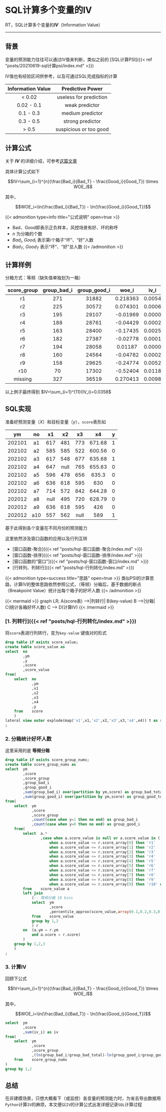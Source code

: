# SQL计算多个变量的IV


RT，SQL计算多个变量的***IV***（Information Value）

<!--more-->

---

## 背景

变量的预测能力往往可以通过IV值来判断，类似之前的 [SQL计算PSI]({{< ref "posts/20210619-sql计算psi/index.md" >}})

IV值也有经验区间供参考，以及可通过SQL完成指标的计算

| Information Value | Predictive Power |
| :------: | :------------: |
| < 0.02 | useless for prediction |
|0.02 - 0.1	| weak predictor |
|0.1 - 0.3|	medium predictor|
|0.3 - 0.5|	strong predictor|
|> 0.5 |	suspicious or too good|

## 计算公式

关于 ***IV*** 的详细介绍，可参考[这篇文章](https://zhuanlan.zhihu.com/p/80134853)

具体计算公式如下

$$IV=\sum_{i=1}^{n}(\frac{Bad_i}{Bad_T} - \frac{Good_i}{Good_T}) \times WOE_i$$

其中，

$$WOE_i=\ln(\frac{Bad_i}{Bad_T}) - \ln(\frac{Good_i}{Good_T})$$

{{< admonition type=info title="公式说明" open=true >}}
* Bad、Good即表示正负样本，风控场景有好、坏的称呼
* $n$ 为分箱的个数
* $Bad_i$, $Good_i$ 表示第i个箱子“坏”、“好”人数
* $Bad_T$, $Good_T$ 表示“坏”、“好”总人数
{{< /admonition >}}

## 计算样例

分箱方式：等频（缺失值单独划为一箱）

| score_group | group_bad_i | group_good_i | woe_i    | iv_i   |
| :-----------: | :-----------: | :------------: | :--------: | :------: |
| r1          | 271         | 31882        | 0.218363 | 0.0054 |
| r2          | 225         | 30572        | 0.074301 | 0.0006 |
| r3          | 195         | 29107        | -0.01969 | 0.0000 |
| r4          | 188         | 28761        | -0.04429 | 0.0002 |
| r5          | 163         | 28400        | -0.17435 | 0.0025 |
| r6          | 182         | 27387        | -0.02778 | 0.0001 |
| r7          | 194         | 28058        | 0.01187  | 0.0000 |
| r8          | 160         | 24564        | -0.04782 | 0.0002 |
| r9          | 158         | 29625        | -0.24774 | 0.0052 |
| r10         | 70          | 17302        | -0.52404 | 0.0118 |
| missing     | 327         | 36519        | 0.270413 | 0.0098 |



以上例子最终得到 $IV=\sum_{i=1}^{11}(IV_i)=0.0358$

## SQL实现

准备好预测变量（$X$）和目标变量（$y$），`score`表形如

| ym     | no   | x1   | x2   | x3   | x4     | y    |
| :------: | :------: | :------: | :------: | :------: | :------: | :------: |
| 202101 | a1   | 617  | 481  | 773  | 671.68 | 1    |
| 202102 | a2   | 585  | 585  | 522  | 600.56 | 0    |
| 202102 | a3   | 617  | 548  | 677  | 635.68 | 1    |
| 202102 | a4   | 647  | null | 765  | 655.63 | 0    |
| 202102 | a5   | 596  | 478  | 656  | 635.3  | 0    |
| 202102 | a6   | 636  | 618  | 595  | 630    | 0    |
| 202102 | a7   | 714  | 572  | 842  | 644.28 | 0    |
| 202012 | a8   | null | 495  | 720  | 628.79 | 0    |
| 202012 | a9   | 636  | 618  | 595  | 426    | 0    |
| 202012 | a10  | 557  | 562  | null | 589    | 1    |

基于此得到各个变量在不同月份的预测能力

这里依然涉及窗口函数的应用以及行列互转

* [窗口函数-聚合]({{< ref "posts/hql-窗口函数-聚合/index.md" >}})
* [窗口函数-排序]({{< ref "posts/hql-窗口函数-排序/index.md" >}})
* [窗口函数的“窗口”]({{< ref "posts/hql-窗口函数-窗口/index.md" >}})
* [行转列、列转行]({{< ref "posts/hql-行列转化/index.md" >}})

{{< admonition type=success title="思路" open=true >}}
类似PSI的计算思路，计算IV的整体思路依然参照公式，（等频）分箱后，基于数据的断点（Breakpoint Value）统计出每个箱子的好坏人数
{{< /admonition >}}

{{< mermaid >}}
graph LR;
    A(score表) -->|列转行| B(key-value)
    B -->|分箱| C(统计各箱好坏人数)
    C --> D(计算IV)
{{< /mermaid >}}

### [1. 列转行]({{< ref "posts/hql-行列转化/index.md" >}})

将`score`表进行列转行，变为`key-value` 键值对的形式

```sql
drop table if exists score_value;
create table score_value as
select  no
        ,ym
        ,y
        ,score
        ,score_value
from(
    select  no
            ,ym
            ,x1
            ,x2
            ,x3
            ,x4
            ,y
    from    score
    )
lateral view outer explode(map('x1',x1,'x2',x2,'x3',x3,'x4',x4)) t as score,score_value
;
```

### 2. 分箱统计好坏人数

这里采用的是 __等频分箱__

```sql
drop table if exists score_group_nums;
create table score_group_nums as
select  ym
        ,score
        ,score_group
        ,group_bad_i
        ,group_good_i
        ,sum(group_bad_i) over(partition by ym,score) as group_bad_total
        ,sum(group_good_i) over(partition by ym,score) as group_good_total
from(
    select  ym
            ,score
            ,score_group
            ,count(case when y=1 then no end) as group_bad_i
            ,count(case when y=0 then no end) as group_good_i
    from(
        select  a.*
                ,case when a.score_value is null or a.score_value in ('','null','NULL') then 'missing'
                    when a.score_value <= r.score_array[0] then 'r1'
                    when a.score_value <= r.score_array[1] then 'r2'
                    when a.score_value <= r.score_array[2] then 'r3'
                    when a.score_value <= r.score_array[3] then 'r4'
                    when a.score_value <= r.score_array[4] then 'r5'
                    when a.score_value <= r.score_array[5] then 'r6'
                    when a.score_value <= r.score_array[6] then 'r7'
                    when a.score_value <= r.score_array[7] then 'r8'
                    when a.score_value <= r.score_array[8] then 'r9'
                    when a.score_value <= r.score_array[9] then 'r10' end as score_group
        from    score_value a
        left join
            (-- 等频分箱 10 bins
            select  ym
                    ,score
                    ,percentile_approx(score_value,array(0.1,0.2,0.3,0.4,0.5,0.6,0.7,0.8,0.9,1),999999) as score_array
            from    score_value
            group by 1,2
            ) r
        on  (a.ym = r.ym
            and a.score = r.score)
        )
    group by 1,2,3
    )
;
```

### 3. 计算IV

回顾下公式

$$IV=\sum_{i=1}^{n}(\frac{Bad_i}{Bad_T} - \frac{Good_i}{Good_T}) \times WOE_i$$

其中，

$$WOE_i=\ln(\frac{Bad_i}{Bad_T}) - \ln(\frac{Good_i}{Good_T})$$

```sql
select  ym
        ,score
        ,sum(iv_i) as iv
from(
    select  ym
            ,score
            ,score_group
            ,(ln(group_bad_i/group_bad_total)-ln(group_good_i/group_good_total))*(group_bad_i/group_bad_total - group_good_i/group_good_total) as iv_i
    from    score_group_nums
)
group by 1,2
```

## 总结

在非建模场景，只想大概看下（或监控）各变量的预测能力时，为省去导出数据用`Python`计算`IV`的麻烦，本文便以`IV`的计算公式出发详细记录`SQL`计算过程







<head> 
    <script defer src="https://use.fontawesome.com/releases/v5.0.13/js/all.js"></script> 
    <script defer src="https://use.fontawesome.com/releases/v5.0.13/js/v4-shims.js"></script> 
</head> 
<link rel="stylesheet" href="https://use.fontawesome.com/releases/v5.0.13/css/all.css">
